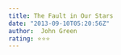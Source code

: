 ```yaml
---
title: The Fault in Our Stars
date: "2013-09-10T05:20:56Z"
author:  John Green 
rating: ⭐⭐⭐
---
```


<style>
body {
text-align: justify}
</style>


